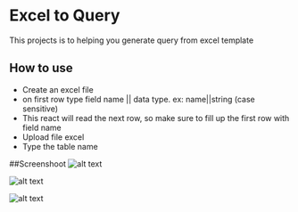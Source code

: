 # Excel to Query

This projects is to helping you generate query from excel template

## How to use
- Create an excel file
- on first row type field name || data type. ex: name||string (case sensitive)
- This react will read the next row, so make sure to fill up the first row with field name
- Upload file excel
- Type the table name



##Screenshoot
![alt text](https://i.imgur.com/Z87DmhX.png)

![alt text](https://i.imgur.com/mF6mlKT.png)

![alt text](https://i.imgur.com/6aybONU.png)



